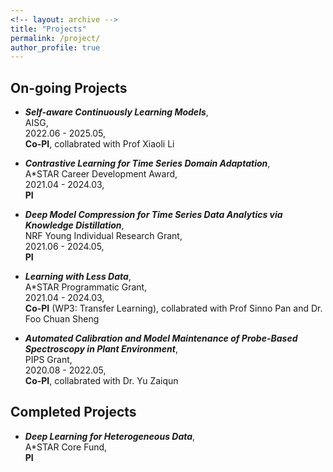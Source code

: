 ```yaml
---
<!-- layout: archive -->
title: "Projects"
permalink: /project/
author_profile: true
---
```

## On-going Projects
* ***Self-aware Continuously Learning Models***,  
AISG,  
2022.06 - 2025.05,  
<b>Co-PI</b>, collabrated with Prof Xiaoli Li


* ***Contrastive Learning for Time Series Domain Adaptation***,  
A*STAR Career Development Award,  
2021.04 - 2024.03,  
<b>PI</b>  


* ***Deep Model Compression for Time Series Data Analytics via Knowledge Distillation***,  
NRF Young Individual Research Grant,   
2021.06 - 2024.05,  
**PI**  

* ***Learning with Less Data***,  
A*STAR Programmatic Grant,   
2021.04 - 2024.03,   
<b>Co-PI</b> (WP3: Transfer Learning), collabrated with Prof Sinno Pan and Dr. Foo Chuan Sheng  

* ***Automated Calibration and Model Maintenance of Probe-Based Spectroscopy in Plant Environment***,   
PIPS Grant,  
2020.08 - 2022.05,  
<b>Co-PI</b>, collabrated with Dr. Yu Zaiqun  

## Completed Projects
* ***Deep Learning for Heterogeneous Data***,   
A*STAR Core Fund,   
<b>PI</b>


